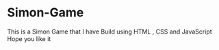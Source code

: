# Simon-Game
 This is a Simon Game that I have Build using HTML , CSS and JavaScript Hope you like it
